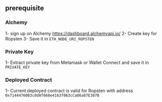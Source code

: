 ## prerequisite

### Alchemy 

1- sign up on Alchemy https://dashboard.alchemyapi.io/
2- Create key for Ropsten
3- Save it in `ETH_NODE_URI_ROPSTEN`

### Private Key

1- Extract private key from Metamask or Wallet Connect and save it in `PRIVATE_KEY`


### Deployed Contract

1- Current deployed contract is valid for Ropsten with address `0x7144476083c8dAf668e4163f063cCa86a87E387B`


